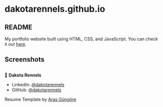 # dakotarennels.github.io
## README

My portfolio website built using HTML, CSS, and JavaScript. You can check it out [here](https://dakotarennels.github.io).



## Screenshots



## 

👤 **Dakota Rennels**

* LinkedIn: [@dakotarennels](www.linkedin.com/in/dakota-rennels)
* GitHub: [@dakotarennels](https://github.com/dakota-rennels)

Resume Template by [Aras Güngöre](https://github.com/arasgungore)
